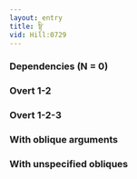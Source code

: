 ```yaml
---
layout: entry
title: སྟི་
vid: Hill:0729
---
```

### Dependencies (N = 0)


### Overt 1-2


### Overt 1-2-3


### With oblique arguments


### With unspecified obliques

